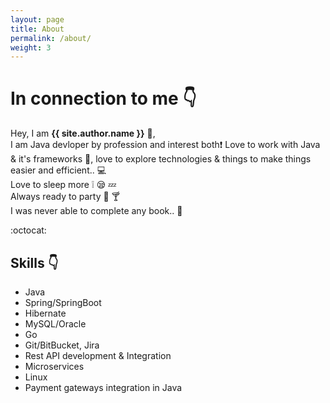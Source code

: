 ```yaml
---
layout: page
title: About
permalink: /about/
weight: 3
---
```


# **In connection to me** :point_down:

Hey, I am **{{ site.author.name }}** :wave:,<br>
I am Java devloper by profession and interest both:exclamation: Love to work with Java & it's frameworks :blue_heart:, love to explore technologies & things to make things easier and efficient.. :computer: <br>
Love to sleep more :grey_exclamation: :sleepy: :zzz: <br>
Always ready to party :beers: :cocktail: <br>
I was never able to complete any book.. :orange_book: <br>

:octocat:
 ## **Skills** :point_down:
- Java
- Spring/SpringBoot
- Hibernate
- MySQL/Oracle
- Go
- Git/BitBucket, Jira
- Rest API development & Integration
- Microservices
- Linux
- Payment gateways integration in Java

<!--
<div class="row">
{% include about/skills.html title="" source=site.data.programming-skills %}
{% include about/skills.html title="" source=site.data.other-skills %}
</div>
-->
